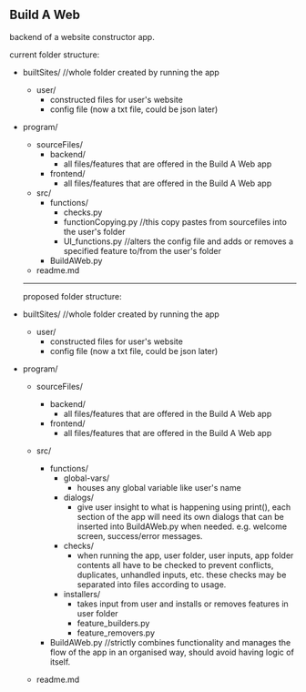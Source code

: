 Build A Web
---

backend of a website constructor app.

current folder structure:
- builtSites/   //whole folder created by running the app
    - user/
        - constructed files for user's website
        - config file (now a txt file, could be json later)

- program/
    - sourceFiles/
        - backend/
            - all files/features that are offered in the Build A Web app
        - frontend/
            - all files/features that are offered in the Build A Web app
    - src/ 
        - functions/
            - checks.py
            - functionCopying.py //this copy pastes from sourcefiles into the user's folder
            - UI_functions.py //alters the config file and adds or removes a specified feature to/from the user's folder
        - BuildAWeb.py
    - readme.md
    
    ---
    
    
    proposed folder structure:
- builtSites/   //whole folder created by running the app
    - user/
        - constructed files for user's website
        - config file (now a txt file, could be json later)

- program/
    - sourceFiles/
        - backend/
            - all files/features that are offered in the Build A Web app
        - frontend/
            - all files/features that are offered in the Build A Web app
    
    - src/ 
        - functions/
            - global-vars/ 
                - houses any global variable like user's name
            - dialogs/
                - give user insight to what is happening using print(), each section of the app will need its own dialogs that can be inserted into BuildAWeb.py when needed. e.g. welcome screen, success/error messages.
            - checks/
                - when running the app, user folder, user inputs, app folder contents all have to be checked to prevent conflicts, duplicates, unhandled inputs, etc. these checks may be separated into files according to usage.
            - installers/
                - takes input from user and installs or removes features in user folder
                - feature_builders.py
                - feature_removers.py
        - BuildAWeb.py //strictly combines functionality and manages the flow of the app in an organised way, should avoid having logic of itself.
    - readme.md
    
    
    
